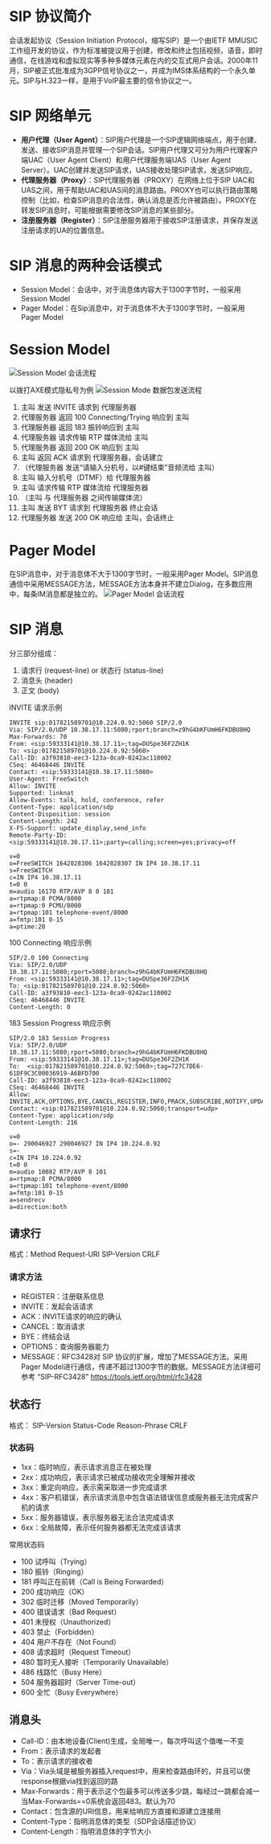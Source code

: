 # SIP 协议简介
会话发起协议（Session Initiation Protocol，缩写SIP）是一个由IETF MMUSIC工作组开发的协议，作为标准被提议用于创建，修改和终止包括视频，语音，即时通信，在线游戏和虚拟现实等多种多媒体元素在内的交互式用户会话。2000年11月，SIP被正式批准成为3GPP信号协议之一，并成为IMS体系结构的一个永久单元。SIP与H.323一样，是用于VoIP最主要的信令协议之一。

# SIP 网络单元
- **用户代理（User Agent）**：SIP用户代理是一个SIP逻辑网络端点，用于创建、发送、接收SIP消息并管理一个SIP会话。SIP用户代理又可分为用户代理客户端UAC（User Agent Client）和用户代理服务端UAS（User Agent Server）。UAC创建并发送SIP请求，UAS接收处理SIP请求，发送SIP响应。
- **代理服务器（Proxy）**：SIP代理服务器（PROXY）在网络上位于SIP UAC和UAS之间，用于帮助UAC和UAS间的消息路由。PROXY也可以执行路由策略控制（比如，检查SIP消息的合法性，确认消息是否允许被路由）。PROXY在转发SIP消息时，可能根据需要修改SIP消息的某些部分。
- **注册服务器（Register）**：SIP注册服务器用于接收SIP注册请求，并保存发送注册请求的UA的位置信息。


# SIP 消息的两种会话模式
- Session Model：会话中，对于消息体内容大于1300字节时，一般采用Session Model
- Pager Model：在Sip消息中，对于消息体不大于1300字节时，一般采用Pager Model

# Session Model
![Session Model 会话流程](https://raw.githubusercontent.com/lewiszlw/notebooks/master/assets/protocol/SIP-SessionModel%E4%BC%9A%E8%AF%9D%E6%B5%81%E7%A8%8B.png)

以拨打AXE模式隐私号为例
![Session Mode 数据包发送流程](https://raw.githubusercontent.com/lewiszlw/notebooks/master/assets/protocol/SIP-SessionModel%E6%95%B0%E6%8D%AE%E5%8C%85%E5%8F%91%E9%80%81%E6%B5%81%E7%A8%8B%E5%9B%BE.png)
1. 主叫 发送 INVITE 请求到 代理服务器
2. 代理服务器 返回 100 Connecting/Trying 响应到 主叫
3. 代理服务器 返回 183 振铃响应到 主叫
4. 代理服务器 请求传输 RTP 媒体流给 主叫
5. 代理服务器 返回 200 OK 响应到 主叫
6. 主叫 返回 ACK 请求到 代理服务器，会话建立
7. （代理服务器 发送“请输入分机号，以#键结束”音频流给 主叫）
8. 主叫 输入分机号（DTMF）给 代理服务器
9. 主叫 请求传输 RTP 媒体流给 代理服务器
10. （主叫 与 代理服务器 之间传输媒体流）
11. 主叫 发送 BYT 请求到 代理服务器 终止会话
12. 代理服务器 发送 200 OK 响应给 主叫，会话终止

# Pager Model
在SIP消息中，对于消息体不大于1300字节时，一般采用Pager Model。SIP消息通信中采用MESSAGE方法，MESSAGE方法本身并不建立Dialog，在多数应用中，每条IM消息都是独立的。
![Pager Model 会话流程](https://raw.githubusercontent.com/lewiszlw/notebooks/master/assets/protocol/SIP-PagerModel%E4%BC%9A%E8%AF%9D%E6%B5%81%E7%A8%8B.png)

# SIP 消息
分三部分组成：
1. 请求行 (request-line) or 状态行 (status-line)
2. 消息头 (header)
3. 正文 (body)

INVITE 请求示例
```
INVITE sip:017821589701@10.224.0.92:5060 SIP/2.0
Via: SIP/2.0/UDP 10.38.17.11:5080;rport;branch=z9hG4bKFUmH6FKDBU8HQ
Max-Forwards: 70
From: <sip:59333141@10.38.17.11>;tag=DUSpe36F2ZH1K
To: <sip:017821589701@10.224.0.92:5060>
Call-ID: a3f93810-eec3-123a-0ca9-0242ac110002
CSeq: 46468446 INVITE
Contact: <sip:59333141@10.38.17.11:5080>
User-Agent: FreeSwitch
Allow: INVITE
Supported: linknat
Allow-Events: talk, hold, conference, refer
Content-Type: application/sdp
Content-Disposition: session
Content-Length: 242
X-FS-Support: update_display,send_info
Remote-Party-ID: <sip:59333141@10.38.17.11>;party=calling;screen=yes;privacy=off

v=0
o=FreeSWITCH 1642028306 1642028307 IN IP4 10.38.17.11
s=FreeSWITCH
c=IN IP4 10.38.17.11
t=0 0
m=audio 16170 RTP/AVP 8 0 101
a=rtpmap:8 PCMA/8000
a=rtpmap:0 PCMU/8000
a=rtpmap:101 telephone-event/8000
a=fmtp:101 0-15
a=ptime:20
```

100 Connecting 响应示例
```
SIP/2.0 100 Connecting
Via: SIP/2.0/UDP 10.38.17.11:5080;rport=5080;branch=z9hG4bKFUmH6FKDBU8HQ
From: <sip:59333141@10.38.17.11>;tag=DUSpe36F2ZH1K
To: <sip:017821589701@10.224.0.92:5060>
Call-ID: a3f93810-eec3-123a-0ca9-0242ac110002
CSeq: 46468446 INVITE
Content-Length: 0
```

183 Session Progress 响应示例
```
SIP/2.0 183 Session Progress
Via: SIP/2.0/UDP 10.38.17.11:5080;rport=5080;branch=z9hG4bKFUmH6FKDBU8HQ
From: <sip:59333141@10.38.17.11>;tag=DUSpe36F2ZH1K
To:  <sip:017821589701@10.224.0.92:5060>;tag=727C7DE6-61DF9C3C00036919-A6BFD700
Call-ID: a3f93810-eec3-123a-0ca9-0242ac110002
CSeq: 46468446 INVITE
Allow: INVITE,ACK,OPTIONS,BYE,CANCEL,REGISTER,INFO,PRACK,SUBSCRIBE,NOTIFY,UPDATE,MESSAGE,REFER
Contact: <sip:017821589701@10.224.0.92:5060;transport=udp>
Content-Type: application/sdp
Content-Length: 216

v=0
o=- 290046927 290046927 IN IP4 10.224.0.92
s=-
c=IN IP4 10.224.0.92
t=0 0
m=audio 10082 RTP/AVP 8 101
a=rtpmap:8 PCMA/8000
a=rtpmap:101 telephone-event/8000
a=fmtp:101 0-15
a=sendrecv
a=direction:both
```

## 请求行
格式：Method Request-URI SIP-Version CRLF

### 请求方法
- REGISTER：注册联系信息
- INVITE：发起会话请求
- ACK：INVITE请求的响应的确认
- CANCEL：取消请求
- BYE：终结会话
- OPTIONS：查询服务器能力
- MESSAGE：RFC3428对 SIP 协议的扩展，增加了MESSAGE方法。采用Pager Model进行通信，传递不超过1300字节的数据。MESSAGE方法详细可参考 “SIP-RFC3428” https://tools.ietf.org/html/rfc3428

## 状态行
格式： SIP-Version Status-Code Reason-Phrase CRLF

### 状态码
- 1xx：临时响应，表示请求消息正在被处理
- 2xx：成功响应，表示请求已被成功接收完全理解并接收
- 3xx：重定向响应，表示需采取进一步完成请求
- 4xx：客户机错误，表示请求消息中包含语法错误信息或服务器无法完成客户机的请求
- 5xx：服务器错误，表示服务器无法合法完成请求
- 6xx：全局故障，表示任何服务器都无法完成该请求

常用状态码
- 100 试呼叫（Trying）
- 180 振铃（Ringing）
- 181 呼叫正在前转（Call is Being Forwarded）
- 200 成功响应（OK）
- 302 临时迁移（Moved Temporarily）
- 400 错误请求（Bad Request）
- 401 未授权（Unauthorized）
- 403 禁止（Forbidden）
- 404 用户不存在（Not Found）
- 408 请求超时（Request Timeout）
- 480 暂时无人接听（Temporarily Unavailable）
- 486 线路忙（Busy Here）
- 504 服务器超时（Server Time-out）
- 600 全忙（Busy Everywhere）

## 消息头
- Call-ID：由本地设备(Client)生成，全局唯一，每次呼叫这个值唯一不变
- From：表示请求的发起者
- To：表示请求的接收者
- Via：Via头域是被服务器插入request中，用来检查路由环的，并且可以使response根据via找到返回的路	
- Max-Forwards：用于表示这个包最多可以传送多少跳，每经过一跳都会减一当Max-Forwards==0系统会返回483。默认为70
- Contact：包含源的URI信息，用来给响应方直接和源建立连接用
- Content-Type：指明消息体的类型（SDP会话描述协议）
- Content-Length：指明消息体的字节大小